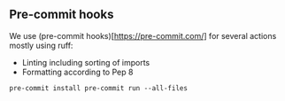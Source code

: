 ## Pre-commit hooks

We use (pre-commit hooks)[https://pre-commit.com/] for several actions mostly using ruff:
- Linting including sorting of imports
- Formatting according to Pep 8

``
pre-commit install
pre-commit run --all-files
``
